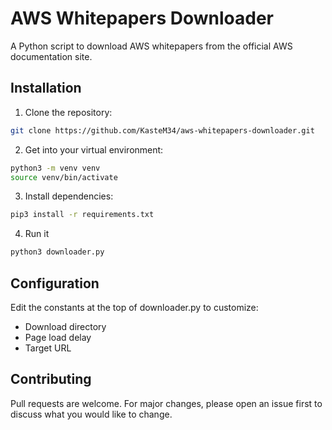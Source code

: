 # AWS Whitepapers Downloader

A Python script to download AWS whitepapers from the official AWS documentation site.


## Installation

1. Clone the repository:
```bash
git clone https://github.com/KasteM34/aws-whitepapers-downloader.git
````

2. Get into your virtual environment:

```bash
python3 -m venv venv
source venv/bin/activate
```

3. Install dependencies:

```bash
pip3 install -r requirements.txt
```

4. Run it

```bash
python3 downloader.py
```

## Configuration
Edit the constants at the top of downloader.py to customize:

- Download directory
- Page load delay
- Target URL

## Contributing
Pull requests are welcome. For major changes, please open an issue first to discuss what you would like to change.